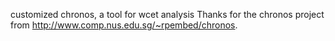 customized chronos, a tool for wcet analysis
Thanks for the chronos project from http://www.comp.nus.edu.sg/~rpembed/chronos.